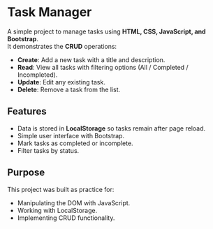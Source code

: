 # Task Manager  

A simple project to manage tasks using **HTML, CSS, JavaScript, and Bootstrap**.  
It demonstrates the **CRUD** operations:  

- **Create**: Add a new task with a title and description.  
- **Read**: View all tasks with filtering options (All / Completed / Incompleted).  
- **Update**: Edit any existing task.  
- **Delete**: Remove a task from the list.  

## Features  
- Data is stored in **LocalStorage** so tasks remain after page reload.  
- Simple user interface with Bootstrap.  
- Mark tasks as completed or incomplete.  
- Filter tasks by status.  

## Purpose  
This project was built as practice for:  
- Manipulating the DOM with JavaScript.  
- Working with LocalStorage.  
- Implementing CRUD functionality.  
